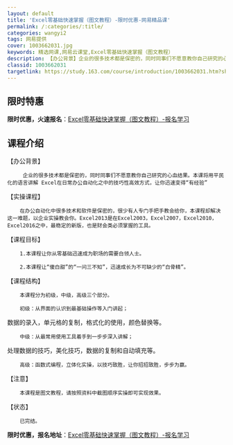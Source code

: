 ```yaml
---
layout: default
title: 'Excel零基础快速掌握（图文教程）-限时优惠-网易精品课'
permalink: /:categories/:title/
categories: wangyi2
tags: 网易提供
cover: 1003662031.jpg
keywords: 精选网课,网易云课堂,Excel零基础快速掌握（图文教程）
description: 【办公背景】企业的很多技术都是保密的，同时同事们不愿意教你自己研究的心血结果。本课将用平民化的语言讲解Excel在日常办
classid: 1003662031
targetlink: https://study.163.com/course/introduction/1003662031.htm?share=1&shareId=1025206652&utm_campaign=share&utm_medium=iphoneShare&utm_source=&utm_u=1025206652
---
```


## 限时特惠

**限时优惠，火速报名**：[Excel零基础快速掌握（图文教程）-报名学习](https://study.163.com/course/introduction/1003662031.htm?share=1&shareId=1025206652&utm_campaign=share&utm_medium=iphoneShare&utm_source=&utm_u=1025206652)

## 课程介绍

【办公背景】

         企业的很多技术都是保密的，同时同事们不愿意教你自己研究的心血结果。本课将用平民化的语言讲解 Excel在日常办公自动化之中的技巧性高效方式，让你迅速变得“有经验”

【实操课程】

        在办公自动化中很多技术和软件是保密的，很少有人专门手把手教会给你，本课程却解决这一难题，以企业实操教会你。Excel2013是在Excel2003，Excel2007，Excel2010，  Excel2016之中，最稳定的新版，也是财会类必须掌握的工具。

【课程目标】

        1.本课程让你从零基础迅速成为职场的需要白领人士。

        2.本课程让“傻白甜”的“一问三不知”，迅速成长为不可缺少的“白骨精”。

【课程结构】

        本课程分为初级，中级，高级三个部分。

        初级：从界面的认识到最基础操作等入门讲起；

 数据的录入，单元格的复制，格式化的使用，颜色替换等。

        中级：从最常用使用工具着手到一步步深入讲解；

处理数据的技巧，美化技巧，数据的复制和自动填充等。

        高级：函数式编程，立体化实操，以技巧致胜，让你招招致胜，步步为赢。

【注意】

        本课程是图文教程，请按照资料中截图顺序实操即可实现效果。

【状态】

        已完结。

**限时优惠，报名地址**：[Excel零基础快速掌握（图文教程）-报名学习](https://study.163.com/course/introduction/1003662031.htm?share=1&shareId=1025206652&utm_campaign=share&utm_medium=iphoneShare&utm_source=&utm_u=1025206652)

